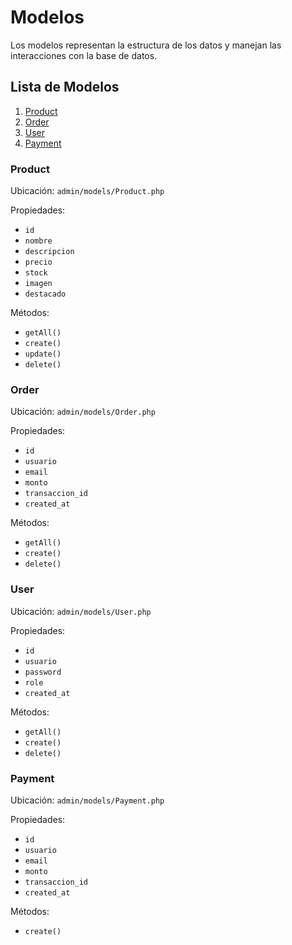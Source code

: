 # Modelos

Los modelos representan la estructura de los datos y manejan las interacciones con la base de datos.

## Lista de Modelos

1. [Product](#product)
2. [Order](#order)
3. [User](#user)
4. [Payment](#payment)

### Product

Ubicación: `admin/models/Product.php`

Propiedades:
- `id`
- `nombre`
- `descripcion`
- `precio`
- `stock`
- `imagen`
- `destacado`

Métodos:
- `getAll()`
- `create()`
- `update()`
- `delete()`

### Order

Ubicación: `admin/models/Order.php`

Propiedades:
- `id`
- `usuario`
- `email`
- `monto`
- `transaccion_id`
- `created_at`

Métodos:
- `getAll()`
- `create()`
- `delete()`

### User

Ubicación: `admin/models/User.php`

Propiedades:
- `id`
- `usuario`
- `password`
- `role`
- `created_at`

Métodos:
- `getAll()`
- `create()`
- `delete()`

### Payment

Ubicación: `admin/models/Payment.php`

Propiedades:
- `id`
- `usuario`
- `email`
- `monto`
- `transaccion_id`
- `created_at`

Métodos:
- `create()`